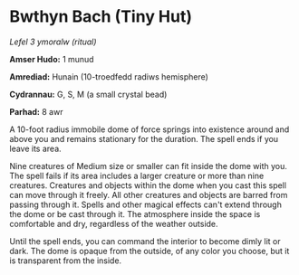 # Bwthyn Bach (Tiny Hut)

*Lefel 3 ymoralw (ritual)*

**Amser Hudo:** 1 munud

**Amrediad:** Hunain (10-troedfedd radiws hemisphere)

**Cydrannau:** G, S, M (a small crystal bead)

**Parhad:** 8 awr

A 10-foot radius immobile dome of force springs into existence around and above you and remains stationary for the duration. The spell ends if you leave its area.

Nine creatures of Medium size or smaller can fit inside the dome with you. The spell fails if its area includes a larger creature or more than nine creatures. Creatures and objects within the dome when you cast this spell can move through it freely. All other creatures and objects are barred from passing through it. Spells and other magical effects can't extend through the dome or be cast through it. The atmosphere inside the space is comfortable and dry, regardless of the weather outside.

Until the spell ends, you can command the interior to become dimly lit or dark. The dome is opaque from the outside, of any color you choose, but it is transparent from the inside.